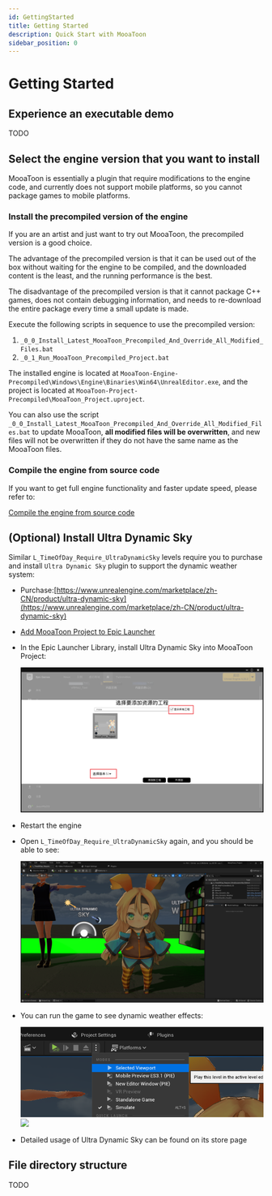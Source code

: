 ```yaml
---
id: GettingStarted
title: Getting Started
description: Quick Start with MooaToon
sidebar_position: 0
---
```

# Getting Started

## Experience an executable demo

TODO

## Select the engine version that you want to install

MooaToon is essentially a plugin that require modifications to the engine code, and currently does not support mobile platforms, so you cannot package games to mobile platforms.

### Install the precompiled version of the engine

If you are an artist and just want to try out MooaToon, the precompiled version is a good choice.

The advantage of the precompiled version is that it can be used out of the box without waiting for the engine to be compiled, and the downloaded content is the least, and the running performance is the best.

The disadvantage of the precompiled version is that it cannot package C++ games, does not contain debugging information, and needs to re-download the entire package every time a small update is made.

Execute the following scripts in sequence to use the precompiled version:

1. `_0_0_Install_Latest_MooaToon_Precompiled_And_Override_All_Modified_Files.bat`
2. `_0_1_Run_MooaToon_Precompiled_Project.bat`

The installed engine is located at `MooaToon-Engine-Precompiled\Windows\Engine\Binaries\Win64\UnrealEditor.exe`, and the project is located at `MooaToon-Project-Precompiled\MooaToon_Project.uproject`.

You can also use the script `_0_0_Install_Latest_MooaToon_Precompiled_And_Override_All_Modified_Files.bat` to update MooaToon, **all modified files will be overwritten**, and new files will not be overwritten if they do not have the same name as the MooaToon files.

### Compile the engine from source code

If you want to get full engine functionality and faster update speed, please refer to:

[Compile the engine from source code](BuildEnginefromSourceCode.md)

## (Optional) Install Ultra Dynamic Sky

Similar `L_TimeOfDay_Require_UltraDynamicSky` levels require you to purchase and install `Ultra Dynamic Sky` plugin to support the dynamic weather system:

- Purchase:[https://www.unrealengine.com/marketplace/zh-CN/product/ultra-dynamic-sky](https://www.unrealengine.com/marketplace/zh-CN/product/ultra-dynamic-sky)

- [Add MooaToon Project to Epic Launcher](/docs/FAQ#can-not-find-mooatoon-project-in-epic-launcher)

- In the Epic Launcher Library, install Ultra Dynamic Sky into MooaToon Project:

  ![image-20230211012826670](./assets/image-20230211012826670.png)

- Restart the engine

- Open `L_TimeOfDay_Require_UltraDynamicSky` again, and you should be able to see:

  ![](./assets/image-20230211002455202.png)

- You can run the game to see dynamic weather effects:

  ![image-20230211012840797](./assets/image-20230211012840797-1676996483716-3.png)![](https://github.com/JasonMa0012/MooaToon/blob/main/README.assets/Mooa_gif.gif?raw=true)

- Detailed usage of Ultra Dynamic Sky can be found on its store page

## File directory structure

TODO

